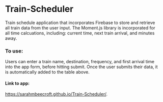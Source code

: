 # Train-Scheduler
Train schedule application that incorporates Firebase to store and retrieve all train data from the user input. The Moment.js library is incorporated for all time calcuations, including: current time, next train arrival, and minutes away. 

### To use: 
Users can enter a train name, destination, frequency, and first arrival time into the app form, before hitting submit. Once the user submits their data, it is automatically added to the table above. 

#### Link to app: 
https://sarahmbeecroft.github.io/Train-Scheduler/.
